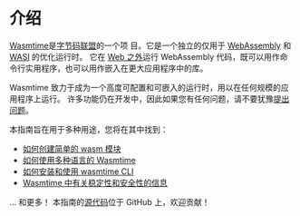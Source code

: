 # 介绍

[Wasmtime](https://github.com/bytecodealliance/wasmtime)是[字节码联盟](https://bytecodealliance.org)的一个项 目。它是一个独立的仅用于 [WebAssembly](https://webassembly.org) 和 [WASI](https://wasi.dev) 的优化运行时。 它在 [Web 之外](https://webassembly.org/docs/non-web)运行 WebAssembly 代码，既可以用作命令行实用程序，也可以用作嵌入在更大应用程序中的库。

Wasmtime 致力于成为一个高度可配置和可嵌入的运行时，用以在任何规模的应用程序上运行。 许多功能仍在开发中，因此如果您有任何问题，请不要犹豫[提出问题](https://github.com/bytecodealliance/wasmtime/issues/new)。

本指南旨在用于多种用途，您将在其中找到：
- [如何创建简单的 wasm 模块]()
- [如何使用多种语言的 Wasmtime]()
- [如何安装和使用 wasmtime CLI]()
- [Wasmtime 中有关稳定性和安全性的信息]()

... 和更多！ 本指南的[源代码](https://github.com/bytecodealliance/wasmtime/tree/main/docs)位于 GitHub 上，欢迎贡献！
